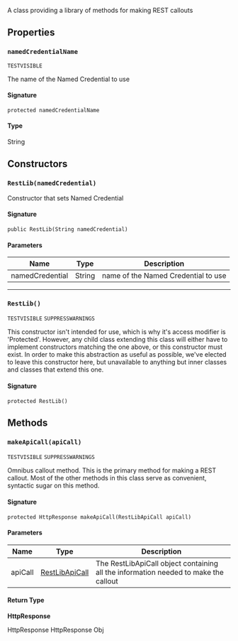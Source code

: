 A class providing a library of methods for making REST callouts

## Properties

### `namedCredentialName`

`TESTVISIBLE`

The name of the Named Credential to use

#### Signature

```apex
protected namedCredentialName
```

#### Type

String

## Constructors

### `RestLib(namedCredential)`

Constructor that sets Named Credential

#### Signature

```apex
public RestLib(String namedCredential)
```

#### Parameters

| Name            | Type   | Description                         |
| --------------- | ------ | ----------------------------------- |
| namedCredential | String | name of the Named Credential to use |

---

### `RestLib()`

`TESTVISIBLE`
`SUPPRESSWARNINGS`

This constructor isn&#x27;t intended for use, which is why it&#x27;s
access modifier is &#x27;Protected&#x27;. However, any child class extending
this class will either have to implement constructors matching the one
above, or this constructor must exist. In order to make this abstraction
as useful as possible, we&#x27;ve elected to leave this constructor here,
but unavailable to anything but inner classes and classes that
extend this one.

#### Signature

```apex
protected RestLib()
```

## Methods

### `makeApiCall(apiCall)`

`TESTVISIBLE`
`SUPPRESSWARNINGS`

Omnibus callout method. This is the primary method for
making a REST callout. Most of the other methods in this class serve
as convenient, syntactic sugar on this method.

#### Signature

```apex
protected HttpResponse makeApiCall(RestLibApiCall apiCall)
```

#### Parameters

| Name    | Type                                | Description                                                                         |
| ------- | ----------------------------------- | ----------------------------------------------------------------------------------- |
| apiCall | [RestLibApiCall](RestLibApiCall.md) | The RestLibApiCall object containing all the information needed to make the callout |

#### Return Type

**HttpResponse**

HttpResponse HttpResponse Obj
